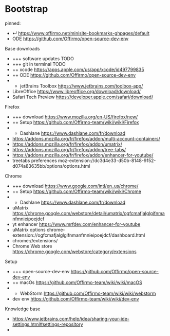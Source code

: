 [comment]: <> (When installing a new computer, this handy page contains all the lings I need)

# Bootstrap

pinned:
- ↵ https://www.offirmo.net/minisite-bookmarks-ghpages/default
- ODE https://github.com/Offirmo/open-source-dev-env

Base downloads
- +++ software updates TODO
- +++ git in terminal TODO
- ++ xcode https://apps.apple.com/us/app/xcode/id497799835
- ++ ODE https://github.com/Offirmo/open-source-dev-env
- + jetBrains Toolbox https://www.jetbrains.com/toolbox-app/
- LibreOffice https://www.libreoffice.org/download/download/
- Safari Tech Preview https://developer.apple.com/safari/download/

Firefox
- +++ download https://www.mozilla.org/en-US/firefox/new/
- ++ Setup https://github.com/Offirmo-team/wiki/wiki/Firefox
- + Dashlane https://www.dashlane.com/fr/download
- https://addons.mozilla.org/fr/firefox/addon/multi-account-containers/
- https://addons.mozilla.org/fr/firefox/addon/umatrix/
- https://addons.mozilla.org/fr/firefox/addon/tree-tabs/
- https://addons.mozilla.org/fr/firefox/addon/enhancer-for-youtube/
- treetabs preferences moz-extension://dc3d4e33-d50b-8148-9152-d074a83635bb/options/options.html


Chrome
- +++ download https://www.google.com/intl/en_us/chrome/
- ++ Setup https://github.com/Offirmo-team/wiki/wiki/Chrome
- + Dashlane https://www.dashlane.com/fr/download
- uMatrix https://chrome.google.com/webstore/detail/umatrix/ogfcmafjalglgifnmanfmnieipoejdcf
- yt enhancer https://www.mrfdev.com/enhancer-for-youtube
- uMatrix options chrome-extension://ogfcmafjalglgifnmanfmnieipoejdcf/dashboard.html
- chrome://extensions/
- Chrome Web store https://chrome.google.com/webstore/category/extensions


Setup
- +++ open-source-dev-env https://github.com/Offirmo/open-source-dev-env
- ++ macOs https://github.com/Offirmo-team/wiki/wiki/macOS
- + WebStorm https://github.com/Offirmo-team/wiki/wiki/webstorm
- dev env https://github.com/Offirmo-team/wiki/wiki/dev-env


Knowledge base
- https://www.jetbrains.com/help/idea/sharing-your-ide-settings.html#settings-repository
-
